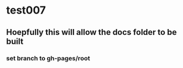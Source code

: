 # test007

## Hoepfully this will allow the docs folder to be built

### set branch to gh-pages/root